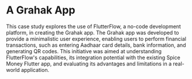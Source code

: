 # A Grahak App 
This case study explores the use of FlutterFlow, a no-code development platform, in creating the Grahak app. The Grahak app was developed to provide a minimalistic user experience, enabling users to perform financial transactions, such as entering Aadhaar card details, bank information, and generating QR codes. This initiative was aimed at understanding FlutterFlow's capabilities, its integration potential with the existing Spice Money Flutter app, and evaluating its advantages and limitations in a real-world application.



